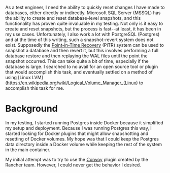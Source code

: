 As a test engineer, I need the ability to quickly reset changes I have made to databases, either directly or indirectly.
Microsoft SQL Server (MSSQL) has the ability to create and reset database-level snapshots, and this functionality has
proven quite invaluable in my testing. Not only is it easy to create and reset snapshots, but the process is fast--at
least, it has been in my use cases. Unfortunately, I also work a lot with PostgreSQL (Postgres) and at the time of this writing,
such a snapshot-revert system does not exist. Supposedly the
[Point-in-Time Recovery](https://www.postgresql.org/docs/10/continuous-archiving.html) (PiTR) system can be used to
snapshot a database and then revert it, but this involves performing a full database restore and then replaying the
WAL files until the point the snapshot occurred. This can take quite a bit of time, especially if the database is large.
I searched to no avail for an open source tool or plugin that would accomplish this task, and eventually settled on a
method of using [Linux LVM](https://en.wikipedia.org/wiki/Logical_Volume_Manager_(Linux) to accomplish this task for
me.

# Background

In my testing, I started running Postgres inside Docker because it simplified my setup and deployment. Because I was
running Postgres this way, I started looking for Docker plugins that might allow snapshotting and resetting of
Docker volumes. My hope was that I could keep the Postgres data directory inside a Docker volume while keeping the
rest of the system in the main container.

My initial attempt was to try to use the [Convoy](https://github.com/rancher/convoy) plugin created by the Rancher
team. However, I could never get the behavior I desired.